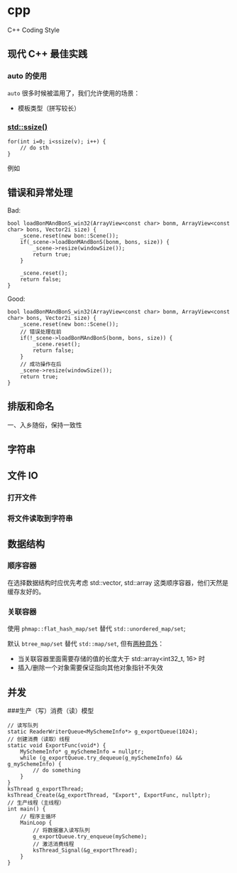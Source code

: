 # cpp
C++ Coding Style

## 现代 C++ 最佳实践

### auto 的使用
`auto` 很多时候被滥用了，我们允许使用的场景：
* 模板类型（拼写较长）

### [std::ssize()](https://www.cppstories.com/2022/ssize-cpp20/)

```
for(int i=0; i<ssize(v); i++) {
    // do sth
}
```

例如

## 错误和异常处理
Bad:
```
bool loadBonMAndBonS_win32(ArrayView<const char> bonm, ArrayView<const char> bons, Vector2i size) {
    _scene.reset(new bon::Scene());
    if(_scene->loadBonMAndBonS(bonm, bons, size)) {
        _scene->resize(windowSize());
        return true;
    }

    _scene.reset();
    return false;
}
```
Good:
```
bool loadBonMAndBonS_win32(ArrayView<const char> bonm, ArrayView<const char> bons, Vector2i size) {
    _scene.reset(new bon::Scene());
    // 错误处理在前
    if(!_scene->loadBonMAndBonS(bonm, bons, size)) {
        _scene.reset();
        return false;
    }
    // 成功操作在后
    _scene->resize(windowSize());
    return true;
}
```
## 排版和命名

一、入乡随俗，保持一致性





## 字符串

## 文件 IO

### 打开文件

### 将文件读取到字符串

### 

## 数据结构

### 顺序容器

在选择数据结构时应优先考虑 std::vector, std::array 这类顺序容器，他们天然是缓存友好的。

### 关联容器

使用 `phmap::flat_hash_map/set` 替代 `std::unordered_map/set`; 

默认 `btree_map/set` 替代 `std::map/set`, 但有[两种意外](https://abseil.io/about/design/btree)：

* 当关联容器里面需要存储的值的长度大于 std::array<int32_t, 16> 时
* 插入/删除一个对象需要保证指向其他对象指针不失效

## 并发

###生产（写）消费（读）模型

    // 读写队列
    static ReaderWriterQueue<MySchemeInfo*> g_exportQueue(1024);
    // 创建消费（读取）线程
    static void ExportFunc(void*) {
        MySchemeInfo* g_mySchemeInfo = nullptr;
        while (g_exportQueue.try_dequeue(g_mySchemeInfo) && g_mySchemeInfo) {
            // do something
        }
    }
    ksThread g_exportThread;
    ksThread_Create(&g_exportThread, "Export", ExportFunc, nullptr);
    // 生产线程（主线程）
    int main() {
        // 程序主循环
        MainLoop {
            // 将数据塞入读写队列
            g_exportQueue.try_enqueue(myScheme);
            // 激活消费线程
            ksThread_Signal(&g_exportThread);
        }
    }
